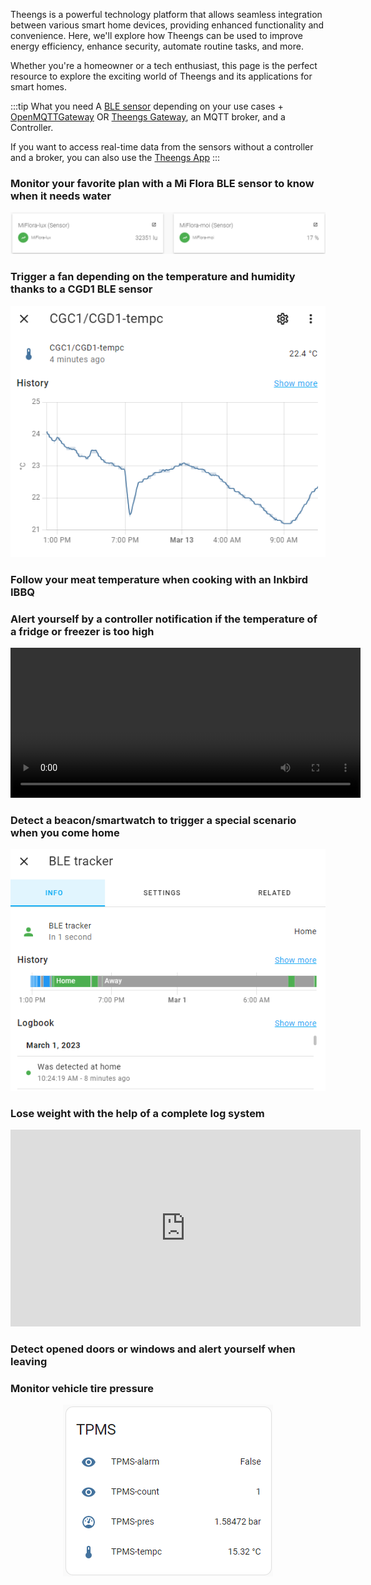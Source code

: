 Theengs is a powerful technology platform that allows seamless integration between various smart home devices, providing enhanced functionality and convenience. Here, we'll explore how Theengs can be used to improve energy efficiency, enhance security, automate routine tasks, and more. 

Whether you're a homeowner or a tech enthusiast, this page is the perfect resource to explore the exciting world of Theengs and its applications for smart homes.

:::tip What you need
A [BLE sensor](https://decoder.theengs.io/devices/devices.html) depending on your use cases + [OpenMQTTGateway](https://docs.openmqttgateway.com) OR [Theengs Gateway](https://gateway.theengs.io), an MQTT broker, and a Controller.

If you want to access real-time data from the sensors without a controller and a broker, you can also use the [Theengs App](https://app.theengs.io)
:::

### Monitor your favorite plan with a Mi Flora BLE sensor to know when it needs water

<p align="center">
  <img src="../img/OpenMQTTgateway_OpenHAB_Control.png">
</p>


### Trigger a fan depending on the temperature and humidity thanks to a CGD1 BLE sensor

<p align="center">
  <img src="../img/OpenMQTTGateway-home-assistant-chart.png">
</p>


### Follow your meat temperature when cooking with an Inkbird IBBQ

### Alert yourself by a controller notification if the temperature of a fridge or freezer is too high

<p align="center">
<video width="560" height="240" controls>
  <source src="../img/theengs-temperature-too-high.mp4" type="video/mp4">
  Your browser does not support the video tag.
</video> 
</p>

### Detect a beacon/smartwatch to trigger a special scenario when you come home
<p align="center">
  <img src="../img/OpenMQTTGateway-BLE-tracker-Home-Assistant.png">
</p>

### Lose weight with the help of a complete log system
<p align="center">
<iframe width="560" height="315" src="https://www.youtube.com/embed/noUROhtf0E0" frameborder="0" allow="autoplay; encrypted-media" allowfullscreen></iframe>
</p>

### Detect opened doors or windows and alert yourself when leaving

### Monitor vehicle tire pressure

<p align="center">
  <img src="../img/OpenMQTTgateway-Home-Assistant-TPMS.png">
</p>

